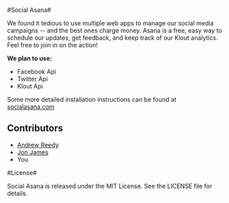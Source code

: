 #Social Asana#

We found it tedious to use multiple web apps to manage our social media campaigns -- and the best ones charge money. Asana is a free, easy way to schedule our updates, get feedback, and keep track of our Klout analytics. Feel free to join in on the action!

**We plan to use:** 

* Facebook Api
* Twitter Api
* Klout Api

Some more detailed installation instructions can be found at [socialasana.com](http://socialasana.com)

## Contributors

* [Andrew Reedy](http://github.com/andrewreedy)
* [Jon James](http://github.com/jonjamz)
* You

#License#

Social Asana is released under the MIT License. See the LICENSE file for details.